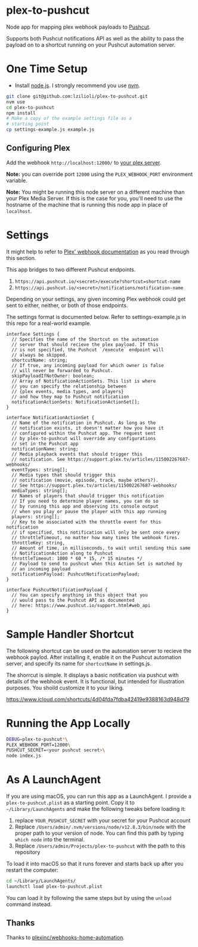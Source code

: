 # plex-to-pushcut

Node app for mapping plex webhook payloads to [Pushcut](https://www.pushcut.io/index.html).

Supports both Pushcut notifications API as well as the ability to pass the payload on to a shortcut running on your Pushcut automation server.

# One Time Setup

- Install [node.js](https://nodejs.org/en/). I strongly recommend you use [nvm](https://github.com/nvm-sh/nvm).

```bash
git clone git@github.com:lzilioli/plex-to-pushcut.git
nvm use
cd plex-to-pushcut
npm install
# Make a copy of the example settings file as a
# starting point
cp settings-example.js example.js
```

## Configuring Plex

Add the webhook `http://localhost:12000/` to [your plex server](https://app.plex.tv/desktop#!/settings/webhooks).

**Note:** you can override port `12000` using the `PLEX_WEBHOOK_PORT` environment variable.

**Note:** You might be running this node server on a different machine than your Plex Media Server. If this is the case for you, you'll need to use the hostname of the machine that is running this node app in place of `localhost`.

# Settings

It might help to refer to [Plex' webhook documentation](https://support.plex.tv/articles/115002267687-webhooks/) as you read through this section.

This app bridges to two different Pushcut endpoints.

1. `https://api.pushcut.io/<secret>/execute?shortcut=shortcut-name`
2. `https://api.pushcut.io/<secret>/notifications/notification-name`

Depending on your settings, any given incoming Plex webhook could get sent to either, neither, or both of those endpoints.

The settings format is documented below. Refer to settings-example.js in this repo for a real-world example.

```
interface Settings {
  // Specifies the name of the Shortcut on the automation
  // server that should recieve the plex payload. If this
  // is not specified, the Pushcut `/execute` endpoint will
  // always be skipped.
  shortcutName: string;
  // If true, any incoming payload for which owner is false
  // will never be forwarded to Pushcut.
  skipPayloadIfNotOwner: boolean;
  // Array of NotificationActionSets. This list is where
  // you can specify the relationship between
  // {plex events, media types, and players}
  // and how they map to Pushcut notificatiion
  notificationActionSets: NotificationActionSet[];
}

interface NotificationActionSet {
  // Name of the notification in Pushcut. As long as the
  // notification exists, it doesn't matter how you have it
  // configured within the Pushcut app. The request sent
  // by plex-to-pushcut will override any configurations
  // set in the Pushcut app
  notificationName: string;
  // Media playback events that should trigger this
  // notification. See https://support.plex.tv/articles/115002267687-webhooks/
  eventTypes: string[];
  // Media types that should trigger this
  // notification (movie, episode, track, maybe others?).
  // See https://support.plex.tv/articles/115002267687-webhooks/
  mediaTypes: string[];
  // Names of players that should trigger this notification
  // If you need to determine player names, you can do so
  // by running this app and observing its console output
  // when you play or pause the player with this app running
  players: string[];
  // Key to be associated with the throttle event for this notification
  // if specified, this notification will only be sent once every
  // throttleTimeout, no matter how many times the webhook fires.
  throttleKey: string,
  // Amount of time, in milliseconds, to wait until sending this same
  // NotificationAction along to Pushcut
  throttleTimeout: 1000 * 60 * 15, /* 15 minutes */
  // Payload to send to pushcut when this Action Set is matched by
  // an incoming payload
  notificationPayload: PushcutNotificationPayload;
}

interface PushcutNotificationPayload {
  // You can specify anything in this object that you
  // would pass to the Pushcut API as documented
  // here: https://www.pushcut.io/support.html#web_api
}
```

# Sample Handler Shortcut

The following shortcut can be used on the automation server to recieve the webhook paylod. After installing it, enable it on the Pushcut automation server, and specify its name for `shortcutName` in settings.js.

The shorrcut is simple. It displays a basic notification via pushcut with details of the webhook event. It is functional, but intended for illustration purposes. You shoild customize it to your liking.

https://www.icloud.com/shortcuts/4d04fda7fdba42419e9388163d948d79

# Running the App Locally

```bash
DEBUG=plex-to-pushcut*\
PLEX_WEBHOOK_PORT=12000\
PUSHCUT_SECRET=<your pushcut secret>\
node index.js
```

# As A LaunchAgent

If you are using macOS, you can run this app as a LaunchAgent. I provide a `plex-to-pushcut.plist` as
a starting point. Copy it to `~/Library/LaunchAgents`
and make the following tweaks before loading it:

1. replace `YOUR_PUSHCUT_SECRET` with your secret for your Pushcut account
2. Replace `/Users/admin/.nvm/versions/node/v12.8.3/bin/node` with the proper path to your version of node. You can find this path by typing `which node` into the terminal.
3. Replace `/Users/admin/Projects/plex-to-pushcut` with the path to this repository

To load it into macOS so that it runs forever and starts
back up after you restart the computer:

```bash
cd ~/Library/LaunchAgents/
launchctl load plex-to-pushcut.plist
```

You can load it by following the same steps but by using the `unload` command instead.

## Thanks

Thanks to [plexinc/webhooks-home-automation](https://github.com/plexinc/webhooks-home-automation).
